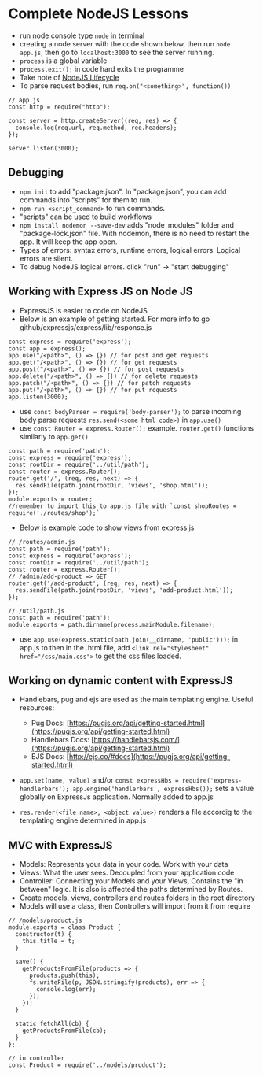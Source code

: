 # Complete NodeJS Lessons
- run node console type `node` in terminal
- creating a node server with the code shown below, then run `node app.js`, then go to `localhost:3000` to see the server running. 
- `process` is a global variable
- `process.exit();` in code hard exits the programme
- Take note of [NodeJS Lifecycle](https://www.oreilly.com/library/view/nodejs-the/9781838826864/video3_4.html) 
- To parse request bodies, run `req.on("<something>", function())`
```
// app.js
const http = require("http");

const server = http.createServer((req, res) => {
  console.log(req.url, req.method, req.headers);
});

server.listen(3000);
```

## Debugging
- `npm init` to add "package.json". In "package.json", you can add commands into "scripts" for them to run. 
- `npm run <script_command>` to run commands. 
- "scripts" can be used to build workflows
- `npm install nodemon --save-dev` adds "node_modules" folder and "package-lock.json" file. With nodemon, there is no need to restart the app. It will keep the app open.
- Types of errors: syntax errors, runtime errors, logical errors. Logical errors are silent.
- To debug NodeJS logical errors. click "run" -> "start debugging"

## Working with Express JS on Node JS
- ExpressJS is easier to code on NodeJS
- Below is an example of getting started. For more info to go github/expressjs/express/lib/response.js
```
const express = require('express');
const app = express();
app.use("/<path>", () => {}) // for post and get requests
app.get("/<path>", () => {}) // for get requests
app.post("/<path>", () => {}) // for post requests
app.delete("/<path>", () => {}) // for delete requests
app.patch("/<path>", () => {}) // for patch requests
app.put("/<path>", () => {}) // for put requests
app.listen(3000);
```
- use `const bodyParser = require('body-parser');` to parse incoming body parse requests `res.send(<some html code>)` in `app.use()`
- use `const Router = express.Router();` example. `router.get()` functions similarly to `app.get()`
```
const path = require('path');
const express = require('express');
const rootDir = require('../util/path');
const router = express.Router();
router.get('/', (req, res, next) => {
  res.sendFile(path.join(rootDir, 'views', 'shop.html'));
});
module.exports = router;
//remember to import this to app.js file with `const shopRoutes = require('./routes/shop');`
```
- Below is example code to show views from express js
```
// /routes/admin.js
const path = require('path');
const express = require('express');
const rootDir = require('../util/path');
const router = express.Router();
// /admin/add-product => GET
router.get('/add-product', (req, res, next) => {
  res.sendFile(path.join(rootDir, 'views', 'add-product.html'));
});

// /util/path.js
const path = require('path');
module.exports = path.dirname(process.mainModule.filename);
```
- use `app.use(express.static(path.join(__dirname, 'public')));` in app.js to then in the .html file, add `<link rel="stylesheet" href="/css/main.css">` to get the css files loaded.

## Working on dynamic content with ExpressJS
- Handlebars, pug and ejs are used as the main templating engine. Useful resources:
  - Pug Docs: [https://pugjs.org/api/getting-started.html](https://pugjs.org/api/getting-started.html)
  - Handlebars Docs: [https://handlebarsjs.com/](https://pugjs.org/api/getting-started.html)
  - EJS Docs: [http://ejs.co/#docs](https://pugjs.org/api/getting-started.html)

- `app.set(name, value)` and/or `const expressHbs = require('express-handlerbars'); app.engine('handlerbars', expressHbs());` sets a value globally on ExpressJs application. Normally added to app.js
- `res.render(<file name>, <object value>)` renders a file accordig to the templating engine determined in app.js

## MVC with ExpressJS
- Models: Represents your data in your code. Work with your data
- Views: What the user sees. Decoupled from your application code
- Controller: Connecting your Models and your Views, Contains the "in between" logic. It is also is affected the paths determined by Routes.
- Create models, views, controllers and routes folders in the root directory
- Models will use a class, then Controllers will import from it from require
```
// /models/product.js
module.exports = class Product {
  constructor(t) {
    this.title = t;
  }

  save() {
    getProductsFromFile(products => {
      products.push(this);
      fs.writeFile(p, JSON.stringify(products), err => {
        console.log(err);
      });
    });
  }

  static fetchAll(cb) {
    getProductsFromFile(cb);
  }
};

// in controller
const Product = require('../models/product');
```

